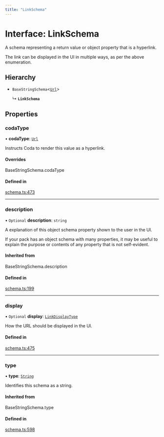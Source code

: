 ```yaml
---
title: "LinkSchema"
---
```

# Interface: LinkSchema

A schema representing a return value or object property that is a hyperlink.

The link can be displayed in the UI in multiple ways, as per the above enumeration.

## Hierarchy

- `BaseStringSchema`<[`Url`](../enums/ValueHintType.md#url)\>

  ↳ **`LinkSchema`**

## Properties

### codaType

• **codaType**: [`Url`](../enums/ValueHintType.md#url)

Instructs Coda to render this value as a hyperlink.

#### Overrides

BaseStringSchema.codaType

#### Defined in

[schema.ts:473](https://github.com/coda/packs-sdk/blob/main/schema.ts#L473)

___

### description

• `Optional` **description**: `string`

A explanation of this object schema property shown to the user in the UI.

If your pack has an object schema with many properties, it may be useful to
explain the purpose or contents of any property that is not self-evident.

#### Inherited from

BaseStringSchema.description

#### Defined in

[schema.ts:199](https://github.com/coda/packs-sdk/blob/main/schema.ts#L199)

___

### display

• `Optional` **display**: [`LinkDisplayType`](../enums/LinkDisplayType.md)

How the URL should be displayed in the UI.

#### Defined in

[schema.ts:475](https://github.com/coda/packs-sdk/blob/main/schema.ts#L475)

___

### type

• **type**: [`String`](../enums/ValueType.md#string)

Identifies this schema as a string.

#### Inherited from

BaseStringSchema.type

#### Defined in

[schema.ts:598](https://github.com/coda/packs-sdk/blob/main/schema.ts#L598)
